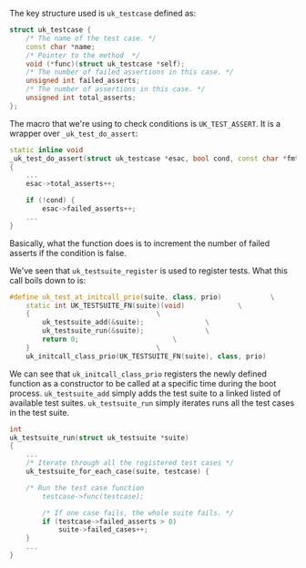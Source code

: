 The key structure used is `uk_testcase` defined as:

```C++
struct uk_testcase {
	/* The name of the test case. */
	const char *name;
	/* Pointer to the method  */
	void (*func)(struct uk_testcase *self);
	/* The number of failed assertions in this case. */
	unsigned int failed_asserts;
	/* The number of assertions in this case. */
	unsigned int total_asserts;
};
```

The macro that we're using to check conditions is `UK_TEST_ASSERT`.
It is a wrapper over `_uk_test_do_assert`:

```C++
static inline void
_uk_test_do_assert(struct uk_testcase *esac, bool cond, const char *fmt, ...)
{
	...
	esac->total_asserts++;

	if (!cond) {
		esac->failed_asserts++;
	...
}
```

Basically, what the function does is to increment the number of failed asserts if the condition is false.

We've seen that `uk_testsuite_register` is used to register tests.
What this call boils down to is:

```C++
#define uk_test_at_initcall_prio(suite, class, prio)			\
	static int UK_TESTSUITE_FN(suite)(void)				\
	{								\
		uk_testsuite_add(&suite);				\
		uk_testsuite_run(&suite);				\
		return 0;						\
	}								\
	uk_initcall_class_prio(UK_TESTSUITE_FN(suite), class, prio)
```

We can see that `uk_initcall_class_prio` registers the newly defined function as a constructor to be called at a specific time during the boot process.
`uk_testsuite_add` simply adds the test suite to a linked listed of available test suites.
`uk_testsuite_run` simply iterates runs all the test cases in the test suite.

```C++
int
uk_testsuite_run(struct uk_testsuite *suite)
{
	...
	/* Iterate through all the registered test cases */
	uk_testsuite_for_each_case(suite, testcase) {

    /* Run the test case function
		testcase->func(testcase);

		/* If one case fails, the whole suite fails. */
		if (testcase->failed_asserts > 0)
			suite->failed_cases++;
	}
	...
}
```
